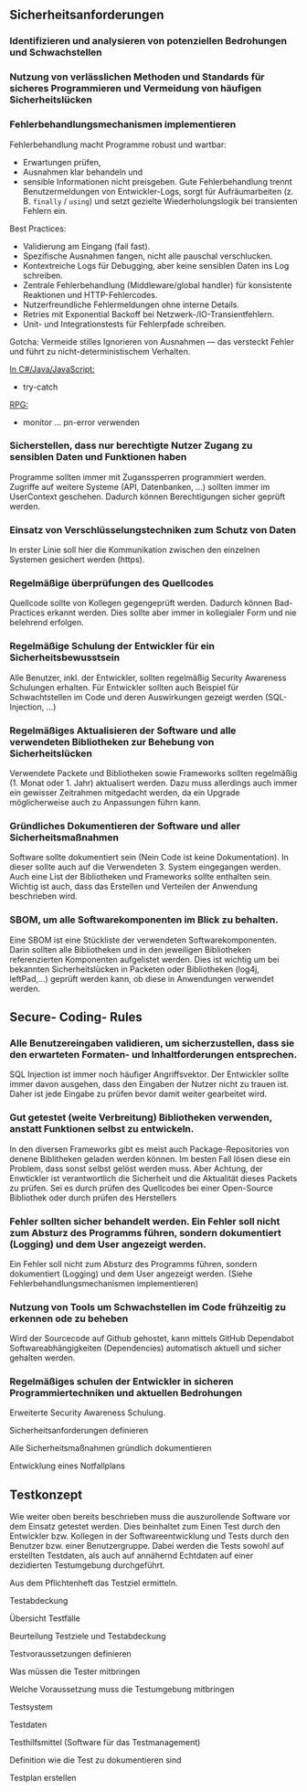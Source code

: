 ## Sicherheitsanforderungen

### Identifizieren und analysieren von potenziellen Bedrohungen und Schwachstellen

### Nutzung von verlässlichen Methoden und Standards für sicheres Programmieren und Vermeidung von häufigen Sicherheitslücken

### Fehlerbehandlungsmechanismen implementieren

Fehlerbehandlung macht Programme robust und wartbar: 
* Erwartungen prüfen, 
* Ausnahmen klar behandeln und 
* sensible Informationen nicht preisgeben. 
Gute Fehlerbehandlung trennt Benutzermeldungen von Entwickler-Logs, sorgt für Aufräumarbeiten (z. B. `finally` / `using`) und setzt gezielte Wiederholungslogik bei transienten Fehlern ein.

Best Practices:
- Validierung am Eingang (fail fast).
- Spezifische Ausnahmen fangen, nicht alle pauschal verschlucken.
- Kontextreiche Logs für Debugging, aber keine sensiblen Daten ins Log schreiben.
- Zentrale Fehlerbehandlung (Middleware/global handler) für konsistente Reaktionen und HTTP-Fehlercodes.
- Nutzerfreundliche Fehlermeldungen ohne interne Details.
- Retries mit Exponential Backoff bei Netzwerk-/IO-Transientfehlern.
- Unit- und Integrationstests für Fehlerpfade schreiben.

Gotcha: Vermeide stilles Ignorieren von Ausnahmen — das versteckt Fehler und führt zu nicht-deterministischem Verhalten.

<u>In C#/Java/JavaScript:</u>
- try-catch

<u>RPG:</u>
- monitor ... pn-error
verwenden

### Sicherstellen, dass nur berechtigte Nutzer Zugang zu sensiblen Daten und Funktionen haben

Programme sollten immer mit Zuganssperren programmiert werden. Zugriffe auf weitere Systeme (API, Datenbanken, ...) sollten immer im UserContext geschehen. Dadurch können Berechtigungen sicher geprüft werden.

### Einsatz von Verschlüsselungstechniken zum Schutz von Daten

In erster Linie soll hier die Kommunikation zwischen den einzelnen Systemen gesichert werden (https). 

### Regelmäßige überprüfungen des Quellcodes

Quellcode sollte von Kollegen gegengeprüft werden. Dadurch können Bad-Practices erkannt werden. Dies sollte aber immer in kollegialer Form und nie belehrend erfolgen. 

### Regelmäßige Schulung der Entwickler für ein Sicherheitsbewusstsein

Alle Benutzer, inkl. der Entwickler, sollten regelmäßig Security Awareness Schulungen erhalten. Für Entwickler sollten auch Beispiel für Schwachtstellen im Code und deren Auswirkungen gezeigt werden (SQL-Injection, ...)

### Regelmäßiges Aktualisieren der Software und alle verwendeten Bibliotheken zur Behebung von Sicherheitslücken 

Verwendete Packete und Bibliotheken sowie Frameworks sollten regelmäßig (1. Monat oder 1. Jahr) aktualisert werden. Dazu muss allerdings auch immer ein gewisser Zeitrahmen mitgedacht werden, da ein Upgrade möglicherweise auch zu Anpassungen führn kann.

### Gründliches Dokumentieren der Software und aller Sicherheitsmaßnahmen

Software sollte dokumentiert sein (Nein Code ist keine Dokumentation). In dieser sollte auch auf die Verwendeten 3. System eingegangen werden. Auch eine List der Bibliotheken und Frameworks sollte enthalten sein.
Wichtig ist auch, dass das Erstellen und Verteilen der Anwendung beschrieben wird.

### SBOM, um alle Softwarekomponenten im Blick zu behalten. 

Eine SBOM ist eine Stückliste der verwendeten Softwarekomponenten. Darin sollten alle Bibliotheken und in den jeweiligen Bibliotheken referenzierten Komponenten aufgelistet werden.
Dies ist wichtig um bei bekannten Sicherheitslücken in Packeten oder Bibliotheken (log4j, leftPad,...) geprüft werden kann, ob diese in Anwendungen verwendet werden.

## Secure- Coding- Rules

### Alle Benutzereingaben validieren, um sicherzustellen, dass sie den erwarteten Formaten- und Inhaltforderungen entsprechen. 

SQL Injection ist immer noch häufiger Angriffsvektor. Der Entwickler sollte immer davon ausgehen, dass den Eingaben der Nutzer nicht zu trauen ist. Daher ist jede Eingabe zu prüfen bevor damit weiter gearbeitet wird.

### Gut getestet (weite Verbreitung) Bibliotheken verwenden, anstatt Funktionen selbst zu entwickeln.

In den diversen Frameworks gibt es meist auch Package-Repositories von denene Biblitheken geladen werden können. Im besten Fall lösen diese ein Problem, dass sonst selbst gelöst werden muss. Aber Achtung, der Enwtickler ist verantwortlich die Sicherheit und die Aktualität dieses Packets zu prüfen. Sei es durch prüfen des Quellcodes bei einer Open-Source Bibliothek oder durch prüfen des Herstellers

### Fehler sollten sicher behandelt werden. Ein Fehler soll nicht zum Absturz des Programms führen, sondern dokumentiert (Logging) und dem User angezeigt werden. 

Ein Fehler soll nicht zum Absturz des Programms führen, sondern dokumentiert (Logging) und dem User angezeigt werden. (Siehe Fehlerbehandlungsmechanismen implementieren)

### Nutzung von Tools um Schwachstellen im Code frühzeitig zu erkennen ode zu beheben

Wird der Sourcecode auf Github gehostet, kann mittels GitHub Dependabot Softwareabhängigkeiten (Dependencies) automatisch aktuell und sicher gehalten werden.

### Regelmäßiges schulen der Entwickler in sicheren Programmiertechniken und aktuellen Bedrohungen

Erweiterte Security Awareness Schulung.

Sicherheitsanforderungen definieren


Alle Sicherheitsmaßnahmen gründlich dokumentieren

Entwicklung eines Notfallplans

## Testkonzept

Wie weiter oben bereits beschrieben muss die auszurollende Software vor dem Einsatz getestet werden. Dies beinhaltet zum Einen Test durch den Entwickler bzw. Kollegen in der Softwareentwicklung und Tests durch den Benutzer bzw. einer Benutzergruppe. Dabei werden die Tests sowohl auf erstellten Testdaten, als auch auf annähernd Echtdaten auf einer dezidierten Testumgebung durchgeführt.

Aus dem Pflichtenheft das Testziel ermitteln.

Testabdeckung

Übersicht Testfälle

Beurteilung Testziele und Testabdeckung

Testvoraussetzungen definieren

Was müssen die Tester mitbringen

Welche Voraussetzung muss die Testumgebung mitbringen

Testsystem

Testdaten

Testhilfsmittel (Software für das Testmanagement)

Definition wie die Test zu dokumentieren sind

Testplan erstellen